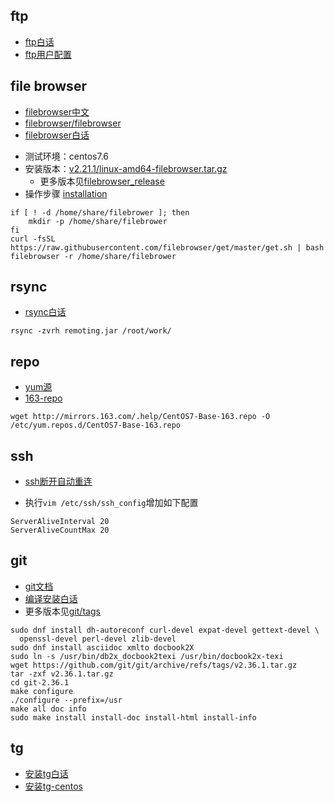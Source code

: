 ## ftp
* [ftp白话](https://help.aliyun.com/document_detail/60152.html)
* [ftp用户配置](https://blog.csdn.net/soslinken/article/details/79304076)


## file browser
* [filebrowser中文](https://www.filebrowser.cn/)
* [filebrowser/filebrowser](https://github.com/filebrowser/filebrowser)
* [filebrowser白话](https://www.zatp.com/post/install-file-browser-tool/)

- 测试环境：centos7.6
- 安装版本：[v2.21.1/linux-amd64-filebrowser.tar.gz](https://github.com/filebrowser/filebrowser/releases/download/v2.21.1/linux-amd64-filebrowser.tar.gz)
  - 更多版本见[filebrowser_release](https://github.com/filebrowser/filebrowser/releases)
- 操作步骤 [installation](https://filebrowser.org/installation)
```shell
if [ ! -d /home/share/filebrower ]; then
    mkdir -p /home/share/filebrower
fi
curl -fsSL https://raw.githubusercontent.com/filebrowser/get/master/get.sh | bash
filebrowser -r /home/share/filebrower
```

## rsync
* [rsync白话](http://www.bjpowernode.com/hot/888.html)
```shell
rsync -zvrh remoting.jar /root/work/
```

## repo
* [yum源](https://www.bilibili.com/read/cv16867337)
* [163-repo](http://mirrors.163.com/.help/)

```shell
wget http://mirrors.163.com/.help/CentOS7-Base-163.repo -O /etc/yum.repos.d/CentOS7-Base-163.repo
```

## ssh
* [ssh断开自动重连](https://www.jianshu.com/p/7ae538b38e45)
- 执行`vim /etc/ssh/ssh_config`增加如下配置
```shell
ServerAliveInterval 20
ServerAliveCountMax 20
```

## git
* [git文档](https://git-scm.com/book/zh/v2/%E8%B5%B7%E6%AD%A5-%E5%AE%89%E8%A3%85-Git)
* [编译安装白话](https://blog.csdn.net/u013934623/article/details/81518238)
* 更多版本见[git/tags](https://github.com/git/git/tags)

```shell
sudo dnf install dh-autoreconf curl-devel expat-devel gettext-devel \
  openssl-devel perl-devel zlib-devel
sudo dnf install asciidoc xmlto docbook2X
sudo ln -s /usr/bin/db2x_docbook2texi /usr/bin/docbook2x-texi
wget https://github.com/git/git/archive/refs/tags/v2.36.1.tar.gz
tar -zxf v2.36.1.tar.gz
cd git-2.36.1
make configure
./configure --prefix=/usr
make all doc info
sudo make install install-doc install-html install-info
```

## tg
* [安装tg白话](http://t.zoukankan.com/braless-p-14311802.html)
* [安装tg-centos](https://www.91yun.co/archives/5691)
